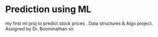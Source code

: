 # Prediction using ML
my first ml proj to predict stock prices . Data structures & Algo project. Assigned by Dr. Boominathan sir.
